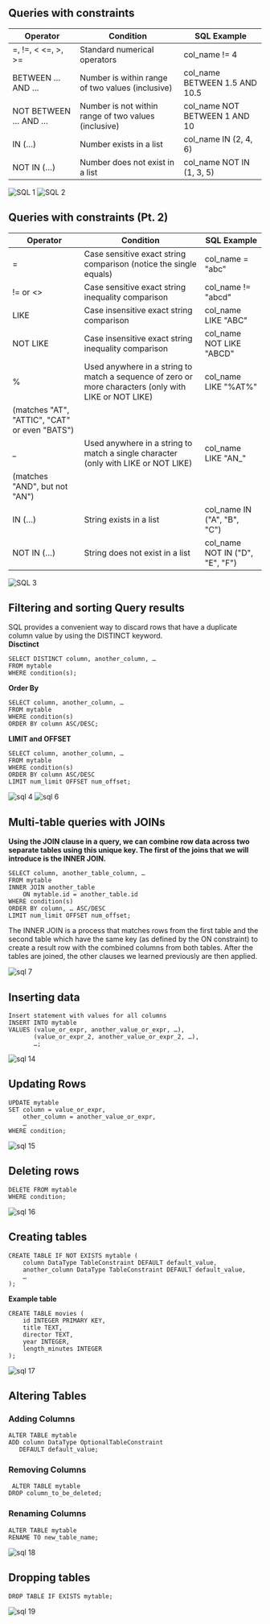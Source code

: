 ## Queries with constraints
| Operator  |  Condition | SQL Example  |
|---|---|---|
| =, !=, < <=, >, >=  |  	Standard numerical operators | col_name != 4  |
|  BETWEEN … AND … | Number is within range of two values (inclusive)  |  col_name BETWEEN 1.5 AND 10.5 |
|  NOT BETWEEN … AND … | Number is not within range of two values (inclusive)  | col_name NOT BETWEEN 1 AND 10  |
|  IN (…) | Number exists in a list  | 	col_name IN (2, 4, 6)  |
| NOT IN (…)  |  Number does not exist in a list |  col_name NOT IN (1, 3, 5) |

![SQL 1](https://user-images.githubusercontent.com/106052558/184562811-39a12d14-e7f2-4fbf-b0da-76060372d05d.png)
![SQL 2](https://user-images.githubusercontent.com/106052558/184562822-f369331e-25c6-4555-9305-5a115f9e1d6c.png)


## Queries with constraints (Pt. 2) 

| Operator  |  Condition | SQL Example  |
|---|---|---|
|=|	Case sensitive exact string comparison (notice the single equals)	|col_name = "abc" |
|!= or <>|	Case sensitive exact string inequality comparison	|col_name != "abcd" |
|LIKE|	Case insensitive exact string comparison|	col_name LIKE "ABC" |
|NOT LIKE|	Case insensitive exact string inequality comparison	|col_name NOT LIKE "ABCD" |
|%|	Used anywhere in a string to match a sequence of zero or more characters (only with LIKE or NOT LIKE)	|col_name LIKE "%AT%"
(matches "AT", "ATTIC", "CAT" or even "BATS") |
|_ |	Used anywhere in a string to match a single character (only with LIKE or NOT LIKE)	|col_name LIKE "AN_"
(matches "AND", but not "AN") |
|IN (…) |	String exists in a list	| col_name IN ("A", "B", "C") |
|NOT IN (…) |	String does not exist in a list	|col_name NOT IN ("D", "E", "F") |

![SQL 3](https://user-images.githubusercontent.com/106052558/184562832-fba01513-e940-491f-81b8-4b0dc9ffa673.png)


## Filtering and sorting Query results 

 SQL provides a convenient way to discard rows that have a duplicate column value by using the DISTINCT keyword.  
 **Disctinct**
````
SELECT DISTINCT column, another_column, …
FROM mytable
WHERE condition(s);
````
**Order By**  
````
SELECT column, another_column, …
FROM mytable
WHERE condition(s)
ORDER BY column ASC/DESC;
````

**LIMIT and OFFSET**  
````
SELECT column, another_column, …
FROM mytable
WHERE condition(s)
ORDER BY column ASC/DESC
LIMIT num_limit OFFSET num_offset;
````
![sql 4](https://user-images.githubusercontent.com/106052558/184562838-66c6de81-79f5-4b47-8fc5-b193f61576a2.png)
![sql 6](https://user-images.githubusercontent.com/106052558/184562842-0ecc1c58-e2de-4292-a623-aceae9d26e20.png)


## Multi-table queries with JOINs
**Using the JOIN clause in a query, we can combine row data across two separate tables using this unique key. The first of the joins that we will introduce is the INNER JOIN.**  
````
SELECT column, another_table_column, …
FROM mytable
INNER JOIN another_table 
    ON mytable.id = another_table.id
WHERE condition(s)
ORDER BY column, … ASC/DESC
LIMIT num_limit OFFSET num_offset;
````  
The INNER JOIN is a process that matches rows from the first table and the second table which have the same key (as defined by the ON constraint) to create a result row with the combined columns from both tables. After the tables are joined, the other clauses we learned previously are then applied.

![sql 7](https://user-images.githubusercontent.com/106052558/184562849-451bca3e-60bd-441d-bbb7-5dd919c429dc.png)

## Inserting data

````
Insert statement with values for all columns
INSERT INTO mytable
VALUES (value_or_expr, another_value_or_expr, …),
       (value_or_expr_2, another_value_or_expr_2, …),
       …;
````  

![sql 14](https://user-images.githubusercontent.com/106052558/184563443-4b572d53-e9c3-4266-a850-5e9e5b491857.png)

## Updating Rows

````
UPDATE mytable
SET column = value_or_expr, 
    other_column = another_value_or_expr, 
    …
WHERE condition;
````
![sql 15](https://user-images.githubusercontent.com/106052558/184563488-ed86983f-ac53-4df5-beec-748ec3c68ce3.png)

## Deleting rows

````
DELETE FROM mytable
WHERE condition;
````  

![sql 16](https://user-images.githubusercontent.com/106052558/184563620-676450b2-0db6-4ff9-91bd-b3333916113a.png)  

##  Creating tables

````
CREATE TABLE IF NOT EXISTS mytable (
    column DataType TableConstraint DEFAULT default_value,
    another_column DataType TableConstraint DEFAULT default_value,
    …
);
````
**Example table**  
````
CREATE TABLE movies (
    id INTEGER PRIMARY KEY,
    title TEXT,
    director TEXT,
    year INTEGER, 
    length_minutes INTEGER
);
````

![sql 17](https://user-images.githubusercontent.com/106052558/184563712-c8229013-41aa-4717-8f0b-7bdfba679784.png)
 
 ## Altering Tables  
 
 ### Adding Columns
 
 ````
 ALTER TABLE mytable
ADD column DataType OptionalTableConstraint 
    DEFAULT default_value;
````

### Removing Columns  

````
 ALTER TABLE mytable
DROP column_to_be_deleted;
````

### Renaming Columns

````
ALTER TABLE mytable
RENAME TO new_table_name;
````


![sql 18](https://user-images.githubusercontent.com/106052558/184563839-8411c41a-56b7-4676-bfc5-1b97f55ea11a.png)  

## Dropping tables
````
DROP TABLE IF EXISTS mytable;
````
![sql 19](https://user-images.githubusercontent.com/106052558/184563880-756d5b94-c125-49b2-9f71-2419becd7385.png)



